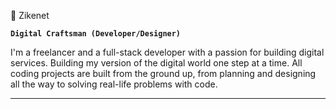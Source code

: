 🦅 Zikenet

**`Digital Craftsman (Developer/Designer)`**

I'm a freelancer and a full-stack developer with a passion for building digital services. Building my version of the digital world one step at a time. All coding projects are built from the ground up, from planning and designing all the way to solving real-life problems with code.

---
